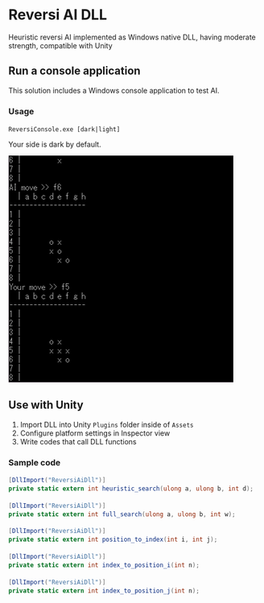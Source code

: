 # Reversi AI DLL

Heuristic reversi AI implemented as Windows native DLL, having moderate strength, compatible with Unity

## Run a console application

This solution includes a Windows console application to test AI.

### Usage

`ReversiConsole.exe [dark|light]`

Your side is dark by default.

![console reversi](Console.png)

## Use with Unity

1. Import DLL into Unity `Plugins` folder inside of `Assets`
2. Configure platform settings in Inspector view
3. Write codes that call DLL functions

### Sample code



```cs
[DllImport("ReversiAiDll")]
private static extern int heuristic_search(ulong a, ulong b, int d);

[DllImport("ReversiAiDll")]
private static extern int full_search(ulong a, ulong b, int w);

[DllImport("ReversiAiDll")]
private static extern int position_to_index(int i, int j);

[DllImport("ReversiAiDll")]
private static extern int index_to_position_i(int n);

[DllImport("ReversiAiDll")]
private static extern int index_to_position_j(int n);
```
